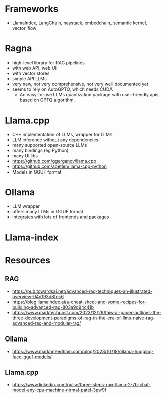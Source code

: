 
# Frameworks
- LlamaIndex, LangChain, haystack, embedchain, semantic kernel, vector_flow

# Ragna
- high-level library for RAG pipelines
- with web API, web UI
- with vector stores
- simple API LLMs
- very new, not very comprehensive, not very well documented yet
- seems to rely on AutoGPTQ, which needs CUDA
    - An easy-to-use LLMs quantization package with user-friendly apis, based on GPTQ algorithm.


# Llama.cpp
- C++ implementation of LLMs, wrapper for LLMs
- LLM inference without any dependencies
- many supported open-source LLMs
- many bindings (eg Python)
- many UI libs
- https://github.com/ggerganov/llama.cpp
- https://github.com/abetlen/llama-cpp-python
- Models in GGUF format


# Ollama
- LLM wrapper
- offers many LLMs in GGUF format
- integrates with lots of frontends and packages



# Llama-index




# Resources 
## RAG
- https://pub.towardsai.net/advanced-rag-techniques-an-illustrated-overview-04d193d8fec6
- https://blog.llamaindex.ai/a-cheat-sheet-and-some-recipes-for-building-advanced-rag-803a9d94c41b
- https://www.marktechpost.com/2023/12/29/this-ai-paper-outlines-the-three-development-paradigms-of-rag-in-the-era-of-llms-naive-rag-advanced-rag-and-modular-rag/


## Ollama
- https://www.markhneedham.com/blog/2023/10/18/ollama-hugging-face-gguf-models/

## Llama.cpp
- https://www.linkedin.com/pulse/three-steps-run-llama-2-7b-chat-model-any-cpu-machine-nirmal-patel-3pw9f